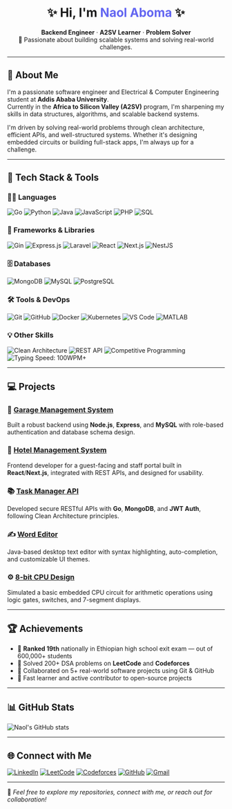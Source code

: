 <h1 align="center">✨ Hi, I'm <b style="color:#6366f1;">Naol Aboma</b> ✨</h1>

<p align="center">
  <b>Backend Engineer</b> · <b>A2SV Learner</b> · <b>Problem Solver</b><br/>
  🚀 Passionate about building scalable systems and solving real-world challenges.
</p>

---

## 🧠 About Me

I'm a passionate software engineer and Electrical & Computer Engineering student at **Addis Ababa University**.  
Currently in the **Africa to Silicon Valley (A2SV)** program, I'm sharpening my skills in data structures, algorithms, and scalable backend systems.

I'm driven by solving real-world problems through clean architecture, efficient APIs, and well-structured systems. Whether it's designing embedded circuits or building full-stack apps, I'm always up for a challenge.

---

## 🔧 Tech Stack & Tools

### 👨‍💻 Languages  
![Go](https://img.shields.io/badge/Go-00ADD8?style=for-the-badge&logo=go&logoColor=white)
![Python](https://img.shields.io/badge/Python-3776AB?style=for-the-badge&logo=python&logoColor=white)
![Java](https://img.shields.io/badge/Java-ED8B00?style=for-the-badge&logo=java&logoColor=white)
![JavaScript](https://img.shields.io/badge/JavaScript-F7DF1E?style=for-the-badge&logo=javascript&logoColor=black)
![PHP](https://img.shields.io/badge/PHP-777BB4?style=for-the-badge&logo=php&logoColor=white)
![SQL](https://img.shields.io/badge/SQL-4479A1?style=for-the-badge&logo=sqlite&logoColor=white)

### 🧩 Frameworks & Libraries  
![Gin](https://img.shields.io/badge/Gin-Golang-00ADD8?style=for-the-badge&logo=go&logoColor=white)
![Express.js](https://img.shields.io/badge/Express.js-000000?style=for-the-badge&logo=express&logoColor=white)
![Laravel](https://img.shields.io/badge/Laravel-E74430?style=for-the-badge&logo=laravel&logoColor=white)
![React](https://img.shields.io/badge/React-20232A?style=for-the-badge&logo=react&logoColor=61DAFB)
![Next.js](https://img.shields.io/badge/Next.js-000000?style=for-the-badge&logo=next.js&logoColor=white)
![NestJS](https://img.shields.io/badge/NestJS-E0234E?style=for-the-badge&logo=nestjs&logoColor=white)

### 🗄️ Databases  
![MongoDB](https://img.shields.io/badge/MongoDB-4EA94B?style=for-the-badge&logo=mongodb&logoColor=white)
![MySQL](https://img.shields.io/badge/MySQL-005C84?style=for-the-badge&logo=mysql&logoColor=white)
![PostgreSQL](https://img.shields.io/badge/PostgreSQL-336791?style=for-the-badge&logo=postgresql&logoColor=white)

### 🛠️ Tools & DevOps  
![Git](https://img.shields.io/badge/Git-F05032?style=for-the-badge&logo=git&logoColor=white)
![GitHub](https://img.shields.io/badge/GitHub-181717?style=for-the-badge&logo=github&logoColor=white)
![Docker](https://img.shields.io/badge/Docker-2496ED?style=for-the-badge&logo=docker&logoColor=white)
![Kubernetes](https://img.shields.io/badge/Kubernetes-326CE5?style=for-the-badge&logo=kubernetes&logoColor=white)
![VS Code](https://img.shields.io/badge/VSCode-007ACC?style=for-the-badge&logo=visual-studio-code&logoColor=white)
![MATLAB](https://img.shields.io/badge/MATLAB-orange?style=for-the-badge&logo=mathworks&logoColor=white)

### 💡 Other Skills  
![Clean Architecture](https://img.shields.io/badge/Clean--Architecture-blueviolet?style=for-the-badge)
![REST API](https://img.shields.io/badge/REST--API-FF6C37?style=for-the-badge)
![Competitive Programming](https://img.shields.io/badge/Competitive--Programming-9C27B0?style=for-the-badge)
![Typing Speed: 100WPM+](https://img.shields.io/badge/Typing_100+_WPM-1f2937?style=for-the-badge&logo=windows-terminal&logoColor=white)

---

## 💻 Projects

### 🚗 [Garage Management System](https://github.com/naolaboma/Garage-Management-System)
Built a robust backend using **Node.js**, **Express**, and **MySQL** with role-based authentication and database schema design.

### 🏨 [Hotel Management System](https://github.com/Hotel-Translyvania/Hotel-Management-System)
Frontend developer for a guest-facing and staff portal built in **React**/**Next.js**, integrated with REST APIs, and designed for usability.

### 📚 [Task Manager API](https://github.com/naolaboma/Go-Learnig-Path-Tasks)
Developed secure RESTful APIs with **Go**, **MongoDB**, and **JWT Auth**, following Clean Architecture principles.

### ✍️ [Word Editor](https://github.com/naolaboma/wordeditor)
Java-based desktop text editor with syntax highlighting, auto-completion, and customizable UI themes.

### ⚙️ [8-bit CPU Design](https://github.com/naolaboma/CPU)
Simulated a basic embedded CPU circuit for arithmetic operations using logic gates, switches, and 7-segment displays.

---

## 🏆 Achievements

- 🥇 **Ranked 19th** nationally in Ethiopian high school exit exam — out of 600,000+ students
- 🧠 Solved 200+ DSA problems on **LeetCode** and **Codeforces**
- 🤝 Collaborated on 5+ real-world software projects using Git & GitHub
- 🎯 Fast learner and active contributor to open-source projects

---

## 📊 GitHub Stats

![Naol's GitHub stats](https://github-readme-stats.vercel.app/api?username=naolaboma&show_icons=true&theme=radical)

---

## 🌐 Connect with Me

[![LinkedIn](https://img.shields.io/badge/LinkedIn-blue?logo=linkedin&style=for-the-badge)](https://www.linkedin.com/in/naolaboma/)
[![LeetCode](https://img.shields.io/badge/LeetCode-FFA116?style=for-the-badge&logo=leetcode&logoColor=black)](https://leetcode.com/u/Naolae/)
[![Codeforces](https://img.shields.io/badge/Codeforces-1F8ACB?style=for-the-badge&logo=codeforces&logoColor=white)](https://codeforces.com/profile/Naole)
[![GitHub](https://img.shields.io/badge/GitHub-100000?logo=github&style=for-the-badge&logoColor=white)](https://github.com/naolaboma)
[![Gmail](https://img.shields.io/badge/Email-D14836?style=for-the-badge&logo=gmail&logoColor=white)](mailto:naolaboma@gmail.com)

---

🧩 *Feel free to explore my repositories, connect with me, or reach out for collaboration!*
